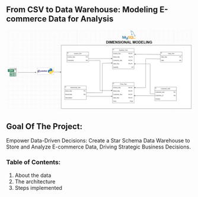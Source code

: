 <h2>From CSV to Data Warehouse: Modeling E-commerce Data for Analysis </h2>
<img src="./images/dimensional model.png" alt="DE-workflow" title="Data Pipeline Worflow">

## Goal Of The Project:
Empower Data-Driven Decisions: Create a Star Schema Data Warehouse to Store and Analyze E-commerce Data, Driving Strategic Business Decisions.


<h3>Table of Contents:</h3>
<ol>
    <li>About the data </li>
    <li> The architecture </li>
    <li> Steps implemented </li>
</ol>